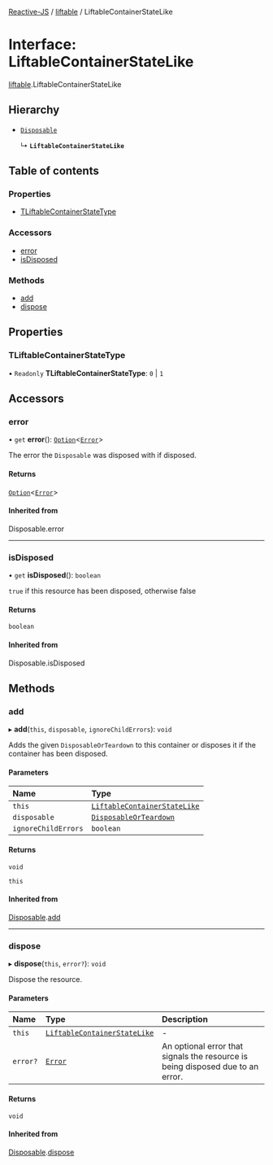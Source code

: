 [Reactive-JS](../README.md) / [liftable](../modules/liftable.md) / LiftableContainerStateLike

# Interface: LiftableContainerStateLike

[liftable](../modules/liftable.md).LiftableContainerStateLike

## Hierarchy

- [`Disposable`](../classes/disposable.Disposable.md)

  ↳ **`LiftableContainerStateLike`**

## Table of contents

### Properties

- [TLiftableContainerStateType](liftable.LiftableContainerStateLike.md#tliftablecontainerstatetype)

### Accessors

- [error](liftable.LiftableContainerStateLike.md#error)
- [isDisposed](liftable.LiftableContainerStateLike.md#isdisposed)

### Methods

- [add](liftable.LiftableContainerStateLike.md#add)
- [dispose](liftable.LiftableContainerStateLike.md#dispose)

## Properties

### TLiftableContainerStateType

• `Readonly` **TLiftableContainerStateType**: ``0`` \| ``1``

## Accessors

### error

• `get` **error**(): [`Option`](../modules/option.md#option)<[`Error`](disposable.Error.md)\>

The error the `Disposable` was disposed with if disposed.

#### Returns

[`Option`](../modules/option.md#option)<[`Error`](disposable.Error.md)\>

#### Inherited from

Disposable.error

___

### isDisposed

• `get` **isDisposed**(): `boolean`

`true` if this resource has been disposed, otherwise false

#### Returns

`boolean`

#### Inherited from

Disposable.isDisposed

## Methods

### add

▸ **add**(`this`, `disposable`, `ignoreChildErrors`): `void`

Adds the given `DisposableOrTeardown` to this container or disposes it if the container has been disposed.

#### Parameters

| Name | Type |
| :------ | :------ |
| `this` | [`LiftableContainerStateLike`](liftable.LiftableContainerStateLike.md) |
| `disposable` | [`DisposableOrTeardown`](../modules/disposable.md#disposableorteardown) |
| `ignoreChildErrors` | `boolean` |

#### Returns

`void`

`this`

#### Inherited from

[Disposable](../classes/disposable.Disposable.md).[add](../classes/disposable.Disposable.md#add)

___

### dispose

▸ **dispose**(`this`, `error?`): `void`

Dispose the resource.

#### Parameters

| Name | Type | Description |
| :------ | :------ | :------ |
| `this` | [`LiftableContainerStateLike`](liftable.LiftableContainerStateLike.md) | - |
| `error?` | [`Error`](disposable.Error.md) | An optional error that signals the resource is being disposed due to an error. |

#### Returns

`void`

#### Inherited from

[Disposable](../classes/disposable.Disposable.md).[dispose](../classes/disposable.Disposable.md#dispose)
